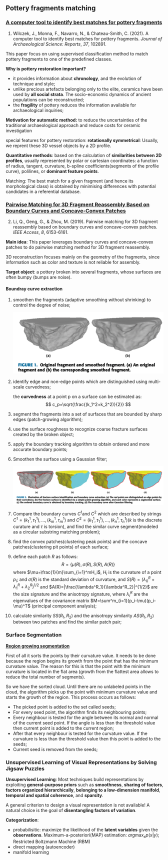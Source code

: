 ## Pottery fragments matching

### [A computer tool to identify best matches for pottery fragments](https://www.sciencedirect.com/science/article/pii/S2352409X21001036?casa_token=nx0dgvIKgjEAAAAA:3IEBrs9BrPd0zi9GD2ShD8VTkyzt6GiOY4G7FBaMrdSHaXHcbLaeH50mOHVl9_ywh9C9A5uSnHQ)

1. Wilczek, J., Monna, F., Navarro, N., & Chateau-Smith, C. (2021). A computer tool to identify best matches for pottery fragments. *Journal of Archaeological Science: Reports*, *37*, 102891.

This paper focus on using supervised classification method to match pottery fragments to one of the predefined classes.

**Why is pottery restoration important?**

+ it provides information about **chronology**, and the evolution of technique and style;
+ unlike precious artefacts belonging only to the elite, ceramics have been used by **all social strata**. The socio-economic dynamics of ancient populations can be reconstructed;
+ the **fragility** of pottery reduces the information available for archaeological inquiries;

**Motivation for automatic method:** to reduce the uncertainties of the traditional archaeological approach and reduce costs for ceramic investigation

special features for pottery restoration: **rotationally symmetrical**: Usually, we reprent these 3D vessel objects by a 2D profile.

**Quantitative methods**: based on the calculation of **similarities between 2D profiles**, usually represented by polar or cartesian coordinates: a function of radius, tangent, curvature, b-spline coefficients(segments of the profile curve), polilines, or **dominant feature points**.

Matching: The best match for a given fragment (and hence its morphological class) is obtained by minimising differences with potential candidates in a referential database.



### [Pairwise Matching for 3D Fragment Reassembly Based on Boundary Curves and Concave-Convex Patches](https://ieeexplore.ieee.org/abstract/document/8938803/)

2. Li, Q., Geng, G., & Zhou, M. (2019). Pairwise matching for 3D fragment reassembly based on boundary curves and concave-convex patches. *IEEE Access*, *8*, 6153-6161.

**Main idea**: This paper leverages boundary curves and concave-convex patches to do pairwise matching method for 3D fragment reassembly.

3D reconstruction focuses mainly on the geometry of the fragments, since information such as color and texture is not reliable for assembly.

**Target object**: a pottery broken into several fragments, whose surfaces are often bumpy (bumps are noise).

#### Boundray curve extraction

1. smoothen the fragments (adaptive smoothing without shrinking) to control the degree of noise;

   ![image-20230515170953479](https://raw.githubusercontent.com/BillChan226/Notebook/main/image/image-20230515170953479.png)



2. identify edge and non-edge points which are distinguished using multi-scale curvedness;

   the **curvedness** at a point p on a surface can be estimated as:
   $$
   c_p=\sqrt{\frac{(k_1^2+k_2^2)}{2}}
   $$

3. segment the fragments into a set of surfaces that are bounded by sharp edges (patch-growing algorithm);

4. use the surface roughness to recognize coarse fracture surfaces created by the broken object;

5. apply the boundary tracking algorithm to obtain ordered and more accurate boundary points;

6. Smoothen the surface using a Gaussian filter;

   ![image-20230515203913158](https://raw.githubusercontent.com/BillChan226/Notebook/main/image/image-20230515203913158.png)

7. Compare the boundary curves $C^1$and $C^2$ which are described by strings $C^1={(k_1^1, \tau^1_1),\dots, (k_m^1, \tau^1_m)}$ and $C^2={(k_1^1, \tau^1_1),\dots, (k_n^1, \tau^1_n)}$($k$ is the discrete curature and $\tau$ is torsion), and find the similar curve segment(modeled as a circular substring matching problem);

8. find the convex patches(clustering peak points) and the concave patches(clustering pit points) of each surface;

9. define each patch $R$ as follows:
   $$
   R=\{\mu(R), \sigma(R), S(R), A(R)\}
   $$
   where $\mu=\frac{1}{m}\sum_{i=1}^mH_i$, $H_i$ is the curvature of a point $p_i$; and $\sigma(R)$ is the standard deviation of curvature, and $S(R)=(\lambda_0^R+\lambda_1^R+\lambda_2^R)^{1/2}$ and $A(R)=|\frac{\lambda^R_1}{\lambda^R_2}|^{1/2}$ are the size signature and the anisotropy signature, where $\lambda_i^R$ are the eigenvalues of the covariance matrix $M=\sum^m_{i=1}(p_i-\mu)(p_i-\mu)^T$ (principal component analysis);

10. calculate similarity $SS(R_1, R_2)$ and the anisotropy similarity $AS(R_1, R_2)$ between two patches and find the similar patch pair;

### Surface Segmentation

**[Region growing segmentation](https://pcl.readthedocs.io/projects/tutorials/en/latest/region_growing_segmentation.html)**

First of all it sorts the points by their curvature value. It needs to be done because the region begins its growth from the point that has the minimum curvature value. The reason for this is that the point with the minimum curvature is located in the flat area (growth from the flattest area allows to reduce the total number of segments).

So we have the sorted cloud. Until there are no unlabeled points in the cloud, the algorithm picks up the point with minimum curvature value and starts the growth of the region. This process occurs as follows:

- The picked point is added to the set called seeds;
- For every seed point, the algorithm finds its neighbouring points;
- Every neighbour is tested for the angle between its normal and normal of the current seed point. If the angle is less than the threshold value then current point is added to the current region;
- After that every neighbour is tested for the curvature value. If the curvature is less than the threshold value then this point is added to the seeds;
- Current seed is removed from the seeds;



### Unsupervised Learning of Visual Representations by Solving Jigsaw Puzzles

**Unsupervised Learning**: Most techniques build representations by exploiting **general-purpose priors** such as **smoothness**, **sharing of factors**, **factors organized hierarchically**, **belonging to a low-dimension manifold**, **temporal and spatial coherence**, and **sparsity**.

A general criterion to design a visual representation is not available! A natural choice is the goal of **disentangling factors of variation**.

**Categorization**:

+ probabilisitic: maximize the likelihood of the **latent variables** given the **observations**. Maximum-a-posteriori(MAP) estimation: $arg\max_x p(x|y)$; Restricted Boltzmann Machine (RBM)
+ direct mapping (autoencoder)
+ manifold learning







